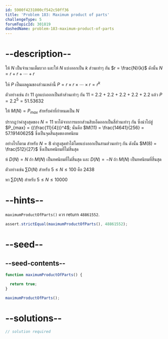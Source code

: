 ```yaml
---
id: 5900f4231000cf542c50ff36
title: 'Problem 183: Maximum product of parts'
challengeType: 5
forumTopicId: 301819
dashedName: problem-183-maximum-product-of-parts
---
```


# --description--

ให้ $N$ เป็นจำนวนเต็มบวก และให้ $N$ แบ่งออกเป็น $k$ ส่วนเท่าๆ กัน $r = \frac{N}{k}$ ดังนั้น $N = r + r + \cdots + r$

ให้ $P$ เป็นผลคูณของส่วนเหล่านี้ $P = r × r × \cdots × r = r^k$

ตัวอย่างเช่น ถ้า 11 ถูกแบ่งออกเป็นห้าส่วนเท่าๆ กัน 11 = 2.2 + 2.2 + 2.2 + 2.2 + 2.2 แล้ว $P = {2.2}^5 = 51.53632$

ให้ $M(N) = P_{max}$ สำหรับค่าที่กำหนดเป็น $N$

ปรากฎว่าค่าสูงสุดของ $N = 11$ หาได้จากการแยกส่วนสิบเอ็ดออกเป็นสี่ส่วนเท่าๆ กัน ซึ่งนำไปสู่ ​​$P_{max} = {(\frac{11}{4})}^4$; นั่นคือ $M(11) = \frac{14641}{256} = 57.19140625$ ซึ่งเป็นจุดสิ้นสุดของทศนิยม

อย่างไรก็ตาม สำหรับ $N = 8$ ค่าสูงสุดทำได้โดยแบ่งออกเป็นสามส่วนเท่าๆ กัน ดังนั้น $M(8) = \frac{512}{27}$ ซึ่งเป็นทศนิยมที่ไม่สิ้นสุด

ห้ $D(N) = N$ ถ้า $M(N)$ เป็นทศนิยมที่ไม่สิ้นสุด และ $D(N) = -N$ ถ้า $M(N)$ เป็นทศนิยมที่สิ้นสุด

ตัวอย่างเช่น $\sum D(N)$ สำหรับ $5 ≤ N ≤ 100$ คือ 2438

หา $\sum D(N)$ สำหรับ $5 ≤ N ≤ 10000$

# --hints--

`maximumProductOfParts()` ควร return `48861552`.

```js
assert.strictEqual(maximumProductOfParts(), 48861552);
```

# --seed--

## --seed-contents--

```js
function maximumProductOfParts() {

  return true;
}

maximumProductOfParts();
```

# --solutions--

```js
// solution required
```
